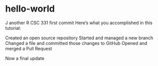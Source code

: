 # hello-world
J another R
CSC 331 first commit
Here’s what you accomplished in this tutorial:

Created an open source repository
Started and managed a new branch
Changed a file and committed those changes to GitHub
Opened and merged a Pull Request

Now a final update

